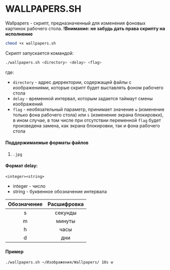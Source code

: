 # WALLPAPERS.SH

Wallpapers - скрипт, предназначенный для изменения фоновых картинок рабочего стола.
**!Внимание: не забудь дать права скрипту на исполнение**
```bash
chmod +x wallpapers.sh
```
Скрипт запускается командой:
```bash
./wallpapers.sh <directory> <delay> <flag>
```
где:
* ```directory``` - адрес дирректории, содержащей файлы с изображениями, которые скрипт будет выставлять фоном рабочего стола
* ```delay``` - временной интервал, которым задается таймаут смены изображений
* ```flag``` - необязательный параметр, принимает значение ```w``` (изменение только фона рабочего стола) или ```s``` (изменение экрана блокировки), в ином случае, в том числе при отсутствии переменной ```flag``` будет произведена замена, как экрана блокировки, так и фона рабочего стола

#### Поддержимаемые форматы файлов
1. ```.jpg```

#### Формат delay:
```<integer><string>```
- integer - число
- string - буквенное обозначение интервала

|Обозначение|Расшифровка|
|:---------:|:---------:|
|s|секунды|
|m|минуты|
|h|часы|
|d|дни|

#### Пример
```bash
./wallpapers.sh ~/Изображения/Wallpapers/ 10s w
```